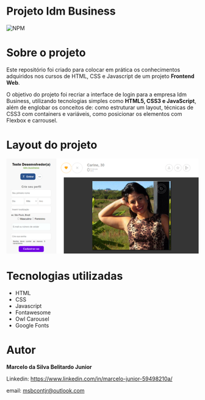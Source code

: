 # Projeto Idm Business
![NPM](https://img.shields.io/npm/l/react)

# Sobre o projeto
Este repositório foi criado para colocar em prática os conhecimentos adquiridos nos cursos de HTML, CSS e Javascript de um projeto <b>Frontend Web</b>.

O objetivo do projeto foi recriar a interface de login para a empresa Idm Business, utilizando tecnologias simples como <b>HTML5, CSS3 e JavaScript</b>, além de englobar os conceitos de: como estruturar um layout, técnicas de CSS3 com containers e variáveis, como posicionar os elementos com Flexbox e carrousel.

# Layout do projeto

![Prévia da Imagem](previaWeb.PNG)

# Tecnologias utilizadas

* HTML
* CSS 
* Javascript
* Fontawesome
* Owl Carousel
* Google Fonts 

# Autor
<b>Marcelo da Silva Belitardo Junior</b>

Linkedin: https://www.linkedin.com/in/marcelo-junior-59498210a/

email: msbcontjr@outlook.com
